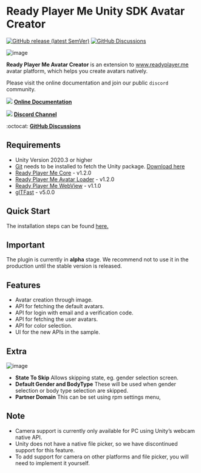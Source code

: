 # Ready Player Me Unity SDK Avatar Creator

[![GitHub release (latest SemVer)](https://img.shields.io/github/v/release/readyplayerme/rpm-unity-sdk-avatar-creator?include_prereleases)](https://github.com/readyplayerme/rpm-unity-sdk-avatar-creator/releases/latest) [![GitHub Discussions](https://img.shields.io/github/discussions/readyplayerme/rpm-unity-sdk-avatar-creator)](https://github.com/readyplayerme/rpm-unity-sdk-avatar-creator/discussions)

![image](https://github.com/readyplayerme/rpm-unity-sdk-avatar-creator/assets/1121080/ec555611-829a-44b7-b215-10e188a25b85)

**Ready Player Me Avatar Creator** is an extension to www.readyplayer.me avatar platform, which helps you create avatars natively.

Please visit the online documentation and join our public `discord` community.

![](https://i.imgur.com/zGamwPM.png) **[Online Documentation]( https://readyplayer.me/docs )**

![](https://i.imgur.com/FgbNsPN.png) **[Discord Channel]( https://discord.gg/9veRUu2 )**

:octocat: **[GitHub Discussions]( https://github.com/readyplayerme/rpm-unity-sdk-avatar-creator/discussions )**

## Requirements
- Unity Version 2020.3 or higher
- [Git](https://git-scm.com) needs to be installed to fetch the Unity package. [Download here](https://git-scm.com/downloads)
- [Ready Player Me Core](https://github.com/readyplayerme/rpm-unity-sdk-core) - v1.2.0
- [Ready Player Me Avatar Loader](https://github.com/readyplayerme/rpm-unity-sdk-avatar-loader) - v1.2.0
- [Ready Player Me WebView](https://github.com/readyplayerme/rpm-unity-sdk-webview) - v1.1.0
- [glTFast](https://github.com/atteneder/glTFast) - v5.0.0

## Quick Start

The installation steps can be found [here.](https://github.com/readyplayerme/rpm-unity-sdk-avatar-creator/blob/main/Documentation~/QuickStart.md)

## Important

The plugin is currently in **alpha** stage. We recommend not to use it in the production until the stable version is released.

## Features
- Avatar creation through image.
- API for fetching the default avatars.
- API for login with email and a verification code.
- API for fetching the user avatars.
- API for color selection.
- UI for the new APIs in the sample.

## Extra
![image](https://github.com/readyplayerme/rpm-unity-sdk-avatar-creator/assets/1121080/f6d6d847-9244-41bc-a73c-770030ed075f)
- **State To Skip**  Allows skipping state, eg. gender selection screen.
- **Default Gender and BodyType** These will be used when gender selection or body type selection are skipped.
- **Partner Domain**  This can be set using rpm settings menu,

## Note

- Camera support is currently only available for PC using Unity’s webcam native API.
- Unity does not have a native file picker, so we have discontinued support for this feature.
- To add support for camera on other platforms and file picker, you will need to implement it yourself.
